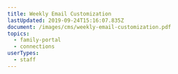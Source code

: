```yaml
---
title: Weekly Email Customization
lastUpdated: 2019-09-24T15:16:07.835Z
document: /images/cms/weekly-email-customization.pdf
topics:
  - family-portal
  - connections
userTypes:
  - staff
---
```


